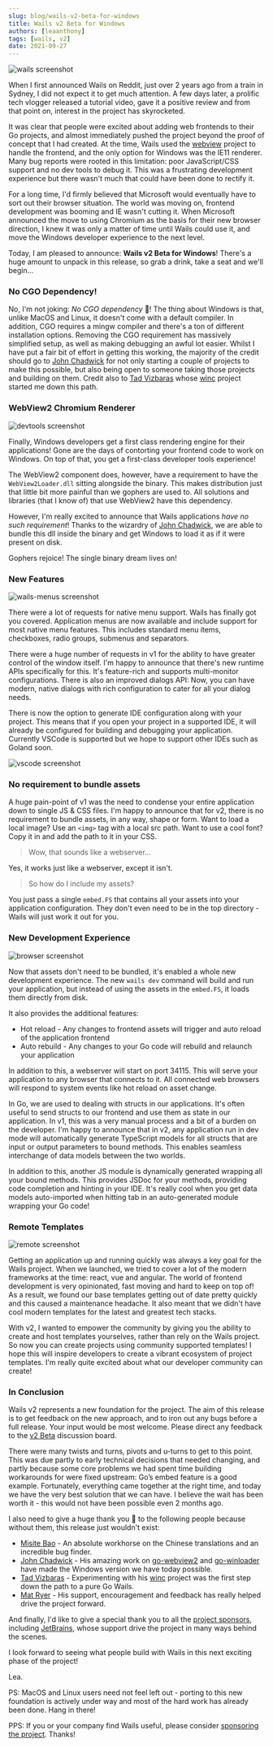 ```yaml
---
slug: blog/wails-v2-beta-for-windows
title: Wails v2 Beta for Windows
authors: [leaanthony]
tags: [wails, v2]
date: 2021-09-27
---
```


![wails screenshot](../../../assets/blog-images/wails.webp)

When I first announced Wails on Reddit, just over 2 years ago from a train in
Sydney, I did not expect it to get much attention. A few days later, a prolific
tech vlogger released a tutorial video, gave it a positive review and from that
point on, interest in the project has skyrocketed.

It was clear that people were excited about adding web frontends to their Go
projects, and almost immediately pushed the project beyond the proof of concept
that I had created. At the time, Wails used the
[webview](https://github.com/webview/webview) project to handle the frontend,
and the only option for Windows was the IE11 renderer. Many bug reports were
rooted in this limitation: poor JavaScript/CSS support and no dev tools to debug
it. This was a frustrating development experience but there wasn't much that
could have been done to rectify it.

For a long time, I'd firmly believed that Microsoft would eventually have to
sort out their browser situation. The world was moving on, frontend development
was booming and IE wasn't cutting it. When Microsoft announced the move to using
Chromium as the basis for their new browser direction, I knew it was only a
matter of time until Wails could use it, and move the Windows developer
experience to the next level.

Today, I am pleased to announce: **Wails v2 Beta for Windows**! There's a huge
amount to unpack in this release, so grab a drink, take a seat and we'll
begin...

### No CGO Dependency!

No, I'm not joking: _No_ _CGO_ _dependency_ 🤯! The thing about Windows is that,
unlike MacOS and Linux, it doesn't come with a default compiler. In addition,
CGO requires a mingw compiler and there's a ton of different installation
options. Removing the CGO requirement has massively simplified setup, as well as
making debugging an awful lot easier. Whilst I have put a fair bit of effort in
getting this working, the majority of the credit should go to
[John Chadwick](https://github.com/jchv) for not only starting a couple of
projects to make this possible, but also being open to someone taking those
projects and building on them. Credit also to
[Tad Vizbaras](https://github.com/tadvi) whose
[winc](https://github.com/tadvi/winc) project started me down this path.

### WebView2 Chromium Renderer

![devtools screenshot](../../../assets/blog-images/devtools.png)

Finally, Windows developers get a first class rendering engine for their
applications! Gone are the days of contorting your frontend code to work on
Windows. On top of that, you get a first-class developer tools experience!

The WebView2 component does, however, have a requirement to have the
`WebView2Loader.dll` sitting alongside the binary. This makes distribution just
that little bit more painful than we gophers are used to. All solutions and
libraries (that I know of) that use WebView2 have this dependency.

However, I'm really excited to announce that Wails applications _have no such
requirement_! Thanks to the wizardry of
[John Chadwick](https://github.com/jchv), we are able to bundle this dll inside
the binary and get Windows to load it as if it were present on disk.

Gophers rejoice! The single binary dream lives on!

### New Features

![wails-menus screenshot](../../../assets/blog-images/wails-menus.webp)

There were a lot of requests for native menu support. Wails has finally got you
covered. Application menus are now available and include support for most native
menu features. This includes standard menu items, checkboxes, radio groups,
submenus and separators.

There were a huge number of requests in v1 for the ability to have greater
control of the window itself. I'm happy to announce that there's new runtime
APIs specifically for this. It's feature-rich and supports multi-monitor
configurations. There is also an improved dialogs API: Now, you can have modern,
native dialogs with rich configuration to cater for all your dialog needs.

There is now the option to generate IDE configuration along with your project.
This means that if you open your project in a supported IDE, it will already be
configured for building and debugging your application. Currently VSCode is
supported but we hope to support other IDEs such as Goland soon.

![vscode screenshot](../../../assets/blog-images/vscode.webp)

### No requirement to bundle assets

A huge pain-point of v1 was the need to condense your entire application down to
single JS & CSS files. I'm happy to announce that for v2, there is no
requirement to bundle assets, in any way, shape or form. Want to load a local
image? Use an `<img>` tag with a local src path. Want to use a cool font? Copy
it in and add the path to it in your CSS.

> Wow, that sounds like a webserver...

Yes, it works just like a webserver, except it isn't.

> So how do I include my assets?

You just pass a single `embed.FS` that contains all your assets into your
application configuration. They don't even need to be in the top directory -
Wails will just work it out for you.

### New Development Experience

![browser screenshot](../../../assets/blog-images/browser.webp)

Now that assets don't need to be bundled, it's enabled a whole new development
experience. The new `wails dev` command will build and run your application, but
instead of using the assets in the `embed.FS`, it loads them directly from disk.

It also provides the additional features:

- Hot reload - Any changes to frontend assets will trigger and auto reload of
  the application frontend
- Auto rebuild - Any changes to your Go code will rebuild and relaunch your
  application

In addition to this, a webserver will start on port 34115. This will serve your
application to any browser that connects to it. All connected web browsers will
respond to system events like hot reload on asset change.

In Go, we are used to dealing with structs in our applications. It's often
useful to send structs to our frontend and use them as state in our application.
In v1, this was a very manual process and a bit of a burden on the developer.
I'm happy to announce that in v2, any application run in dev mode will
automatically generate TypeScript models for all structs that are input or
output parameters to bound methods. This enables seamless interchange of data
models between the two worlds.

In addition to this, another JS module is dynamically generated wrapping all
your bound methods. This provides JSDoc for your methods, providing code
completion and hinting in your IDE. It's really cool when you get data models
auto-imported when hitting tab in an auto-generated module wrapping your Go
code!

### Remote Templates

![remote screenshot](../../../assets/blog-images/remote.webp)

Getting an application up and running quickly was always a key goal for the
Wails project. When we launched, we tried to cover a lot of the modern
frameworks at the time: react, vue and angular. The world of frontend
development is very opinionated, fast moving and hard to keep on top of! As a
result, we found our base templates getting out of date pretty quickly and this
caused a maintenance headache. It also meant that we didn't have cool modern
templates for the latest and greatest tech stacks.

With v2, I wanted to empower the community by giving you the ability to create
and host templates yourselves, rather than rely on the Wails project. So now you
can create projects using community supported templates! I hope this will
inspire developers to create a vibrant ecosystem of project templates. I'm
really quite excited about what our developer community can create!

### In Conclusion

Wails v2 represents a new foundation for the project. The aim of this release is
to get feedback on the new approach, and to iron out any bugs before a full
release. Your input would be most welcome. Please direct any feedback to the
[v2 Beta](https://github.com/wailsapp/wails/discussions/828) discussion board.

There were many twists and turns, pivots and u-turns to get to this point. This
was due partly to early technical decisions that needed changing, and partly
because some core problems we had spent time building workarounds for were fixed
upstream: Go’s embed feature is a good example. Fortunately, everything came
together at the right time, and today we have the very best solution that we can
have. I believe the wait has been worth it - this would not have been possible
even 2 months ago.

I also need to give a huge thank you :pray: to the following people because
without them, this release just wouldn't exist:

- [Misite Bao](https://github.com/misitebao) - An absolute workhorse on the
  Chinese translations and an incredible bug finder.
- [John Chadwick](https://github.com/jchv) - His amazing work on
  [go-webview2](https://github.com/jchv/go-webview2) and
  [go-winloader](https://github.com/jchv/go-winloader) have made the Windows
  version we have today possible.
- [Tad Vizbaras](https://github.com/tadvi) - Experimenting with his
  [winc](https://github.com/tadvi/winc) project was the first step down the path
  to a pure Go Wails.
- [Mat Ryer](https://github.com/matryer) - His support, encouragement and
  feedback has really helped drive the project forward.

And finally, I'd like to give a special thank you to all the
[project sponsors](/credits#sponsors), including
[JetBrains](https://www.jetbrains.com?from=Wails), whose support drive the
project in many ways behind the scenes.

I look forward to seeing what people build with Wails in this next exciting
phase of the project!

Lea.

PS: MacOS and Linux users need not feel left out - porting to this new
foundation is actively under way and most of the hard work has already been
done. Hang in there!

PPS: If you or your company find Wails useful, please consider
[sponsoring the project](https://github.com/sponsors/leaanthony). Thanks!
